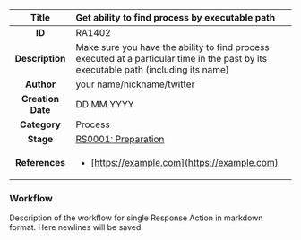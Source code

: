 | Title                       | Get ability to find process by executable path         |
|:---------------------------:|:--------------------|
| **ID**                      | RA1402            |
| **Description**             | Make sure you have the ability to find process executed at a particular time in the past by its executable path (including its name)   |
| **Author**                  | your name/nickname/twitter        |
| **Creation Date**           | DD.MM.YYYY |
| **Category**                | Process      |
| **Stage**                   |[RS0001: Preparation](../Response_Stages/RS0001.md)| 
| **References** |<ul><li>[https://example.com](https://example.com)</li></ul>|

### Workflow

Description of the workflow for single Response Action in markdown format.
Here newlines will be saved.
